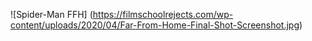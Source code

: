 ![Spider-Man FFH] (https://filmschoolrejects.com/wp-content/uploads/2020/04/Far-From-Home-Final-Shot-Screenshot.jpg)
